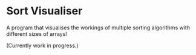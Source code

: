 # Sort Visualiser
 A program that visualises the workings of multiple sorting algorithms with different sizes of arrays!
 
 (Currently work in progress.)
